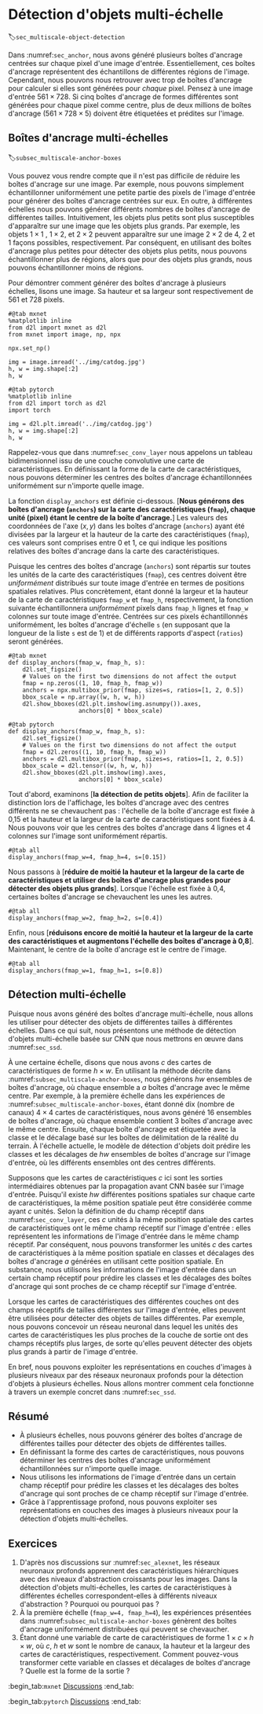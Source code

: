 # Détection d'objets multi-échelle
:label:`sec_multiscale-object-detection` 

 
Dans :numref:`sec_anchor`,
nous avons généré plusieurs boîtes d'ancrage centrées sur chaque pixel d'une image d'entrée. 
Essentiellement, ces boîtes d'ancrage 
représentent des échantillons de
différentes régions de l'image.
Cependant, 
nous pouvons nous retrouver avec trop de boîtes d'ancrage pour calculer
si elles sont générées pour *chaque* pixel.
Pensez à une image d'entrée $561 \times 728$.
Si cinq boîtes d'ancrage 
de formes différentes
sont générées pour chaque pixel comme centre,
plus de deux millions de boîtes d'ancrage ($561 \times 728 \times 5$) doivent être étiquetées et prédites sur l'image.

## Boîtes d'ancrage multi-échelles
:label:`subsec_multiscale-anchor-boxes` 

Vous pouvez vous rendre compte que
il n'est pas difficile de réduire les boîtes d'ancrage sur une image.
Par exemple, nous pouvons simplement 
échantillonner uniformément une petite partie des pixels
de l'image d'entrée
pour générer des boîtes d'ancrage centrées sur eux.
En outre, 
à différentes échelles
nous pouvons générer différents nombres de boîtes d'ancrage
de différentes tailles.
Intuitivement,
les objets plus petits sont plus susceptibles
d'apparaître sur une image que les objets plus grands.
Par exemple, les objets
$1 \times 1$ , $1 \times 2$, et $2 \times 2$ 
peuvent apparaître sur une image $2 \times 2$
de 4, 2 et 1 façons possibles, respectivement.
Par conséquent, en utilisant des boîtes d'ancrage plus petites pour détecter des objets plus petits, nous pouvons échantillonner plus de régions,
alors que pour des objets plus grands, nous pouvons échantillonner moins de régions.

Pour démontrer comment générer des boîtes d'ancrage
à plusieurs échelles, lisons une image.
Sa hauteur et sa largeur sont respectivement de 561 et 728 pixels.

```{.python .input}
#@tab mxnet
%matplotlib inline
from d2l import mxnet as d2l
from mxnet import image, np, npx

npx.set_np()

img = image.imread('../img/catdog.jpg')
h, w = img.shape[:2]
h, w
```

```{.python .input}
#@tab pytorch
%matplotlib inline
from d2l import torch as d2l
import torch

img = d2l.plt.imread('../img/catdog.jpg')
h, w = img.shape[:2]
h, w
```

Rappelez-vous que dans :numref:`sec_conv_layer` 
nous appelons un tableau bidimensionnel issu de 
une couche convolutive une carte de caractéristiques.
En définissant la forme de la carte de caractéristiques,
nous pouvons déterminer les centres des boîtes d'ancrage échantillonnées uniformément sur n'importe quelle image.


La fonction `display_anchors` est définie ci-dessous.
[**Nous générons des boîtes d'ancrage (`anchors`) sur la carte des caractéristiques (`fmap`), chaque unité (pixel) étant le centre de la boîte d'ancrage.**]
Les valeurs des coordonnées de l'axe $(x, y)$
dans les boîtes d'ancrage (`anchors`) ayant été divisées par la largeur et la hauteur de la carte des caractéristiques (`fmap`),
ces valeurs sont comprises entre 0 et 1,
ce qui indique les positions relatives des boîtes d'ancrage
dans la carte des caractéristiques.

Puisque les centres des boîtes d'ancrage (`anchors`)
sont répartis sur toutes les unités de la carte des caractéristiques (`fmap`),
ces centres doivent être *uniformément* distribués
sur toute image d'entrée
en termes de positions spatiales relatives.
Plus concrètement,
étant donné la largeur et la hauteur de la carte de caractéristiques `fmap_w` et `fmap_h`, respectivement,
la fonction suivante échantillonnera *uniformément*
pixels dans `fmap_h` lignes et `fmap_w` colonnes
sur toute image d'entrée.
Centrées sur ces pixels échantillonnés uniformément, les boîtes d'ancrage
d'échelle `s` (en supposant que la longueur de la liste `s` est de 1) et de différents rapports d'aspect (`ratios`)
seront générées.

```{.python .input}
#@tab mxnet
def display_anchors(fmap_w, fmap_h, s):
    d2l.set_figsize()
    # Values on the first two dimensions do not affect the output
    fmap = np.zeros((1, 10, fmap_h, fmap_w))
    anchors = npx.multibox_prior(fmap, sizes=s, ratios=[1, 2, 0.5])
    bbox_scale = np.array((w, h, w, h))
    d2l.show_bboxes(d2l.plt.imshow(img.asnumpy()).axes,
                    anchors[0] * bbox_scale)
```

```{.python .input}
#@tab pytorch
def display_anchors(fmap_w, fmap_h, s):
    d2l.set_figsize()
    # Values on the first two dimensions do not affect the output
    fmap = d2l.zeros((1, 10, fmap_h, fmap_w))
    anchors = d2l.multibox_prior(fmap, sizes=s, ratios=[1, 2, 0.5])
    bbox_scale = d2l.tensor((w, h, w, h))
    d2l.show_bboxes(d2l.plt.imshow(img).axes,
                    anchors[0] * bbox_scale)
```

Tout d'abord, examinons [**la détection de petits objets**].
Afin de faciliter la distinction lors de l'affichage, les boîtes d'ancrage avec des centres différents ne se chevauchent pas :
l'échelle de la boîte d'ancrage est fixée à 0,15
et la hauteur et la largeur de la carte de caractéristiques sont fixées à 4. Nous pouvons voir
que les centres des boîtes d'ancrage dans 4 lignes et 4 colonnes sur l'image sont uniformément répartis.


```{.python .input}
#@tab all
display_anchors(fmap_w=4, fmap_h=4, s=[0.15])
```

Nous passons à [**réduire de moitié la hauteur et la largeur de la carte de caractéristiques et utiliser des boîtes d'ancrage plus grandes pour détecter des objets plus grands**]. Lorsque l'échelle est fixée à 0,4,
certaines boîtes d'ancrage se chevauchent les unes les autres.

```{.python .input}
#@tab all
display_anchors(fmap_w=2, fmap_h=2, s=[0.4])
```

Enfin, nous [**réduisons encore de moitié la hauteur et la largeur de la carte des caractéristiques et augmentons l'échelle des boîtes d'ancrage à 0,8**]. Maintenant, le centre de la boîte d'ancrage est le centre de l'image.

```{.python .input}
#@tab all
display_anchors(fmap_w=1, fmap_h=1, s=[0.8])
```

## Détection multi-échelle


Puisque nous avons généré des boîtes d'ancrage multi-échelle,
nous allons les utiliser pour détecter des objets de différentes tailles
à différentes échelles.
Dans ce qui suit,
 nous présentons une méthode de détection d'objets multi-échelle
basée sur CNN que nous mettrons en œuvre
dans :numref:`sec_ssd`.

À une certaine échelle,
disons que nous avons $c$ des cartes de caractéristiques de forme $h \times w$.
En utilisant la méthode décrite dans :numref:`subsec_multiscale-anchor-boxes`,
nous générons $hw$ ensembles de boîtes d'ancrage,
où chaque ensemble a $a$ boîtes d'ancrage avec le même centre.
Par exemple, 
à la première échelle dans les expériences de :numref:`subsec_multiscale-anchor-boxes`,
étant donné dix (nombre de canaux) $4 \times 4$ cartes de caractéristiques,
nous avons généré 16 ensembles de boîtes d'ancrage,
où chaque ensemble contient 3 boîtes d'ancrage avec le même centre.
Ensuite, chaque boîte d'ancrage est étiquetée avec
la classe et le décalage basé sur les boîtes de délimitation de la réalité du terrain. À l'échelle actuelle, le modèle de détection d'objets doit prédire les classes et les décalages de $hw$ ensembles de boîtes d'ancrage sur l'image d'entrée, où les différents ensembles ont des centres différents.


Supposons que les cartes de caractéristiques $c$ ici
sont les sorties intermédiaires obtenues
par la propagation avant CNN basée sur l'image d'entrée. Puisqu'il existe $hw$ différentes positions spatiales sur chaque carte de caractéristiques,
la même position spatiale peut être 
considérée comme ayant $c$ unités.
Selon la définition de
du champ réceptif dans :numref:`sec_conv_layer`,
ces $c$ unités à la même position spatiale
des cartes de caractéristiques
ont le même champ réceptif sur l'image d'entrée :
elles représentent les informations de l'image d'entrée
dans le même champ réceptif.
Par conséquent, nous pouvons transformer les unités $c$
des cartes de caractéristiques à la même position spatiale
en classes et décalages
des boîtes d'ancrage $a$
générées en utilisant cette position spatiale.
En substance,
nous utilisons les informations de l'image d'entrée dans un certain champ réceptif
pour prédire les classes et les décalages des boîtes d'ancrage
qui sont
proches de ce champ réceptif
sur l'image d'entrée.


Lorsque les cartes de caractéristiques des différentes couches
ont des champs réceptifs de tailles différentes sur l'image d'entrée, elles peuvent être utilisées pour détecter des objets de tailles différentes.
Par exemple, nous pouvons concevoir un réseau neuronal dans lequel les unités
des cartes de caractéristiques les plus proches de la couche de sortie
ont des champs réceptifs plus larges,
de sorte qu'elles peuvent détecter des objets plus grands à partir de l'image d'entrée.

En bref, nous pouvons exploiter
les représentations en couches d'images à plusieurs niveaux
par des réseaux neuronaux profonds
pour la détection d'objets à plusieurs échelles.
Nous allons montrer comment cela fonctionne à travers un exemple concret
dans :numref:`sec_ssd`.




## Résumé

* À plusieurs échelles, nous pouvons générer des boîtes d'ancrage de différentes tailles pour détecter des objets de différentes tailles.
* En définissant la forme des cartes de caractéristiques, nous pouvons déterminer les centres des boîtes d'ancrage uniformément échantillonnées sur n'importe quelle image.
* Nous utilisons les informations de l'image d'entrée dans un certain champ réceptif pour prédire les classes et les décalages des boîtes d'ancrage qui sont proches de ce champ réceptif sur l'image d'entrée.
* Grâce à l'apprentissage profond, nous pouvons exploiter ses représentations en couches des images à plusieurs niveaux pour la détection d'objets multi-échelles.


## Exercices

1. D'après nos discussions sur :numref:`sec_alexnet`, les réseaux neuronaux profonds apprennent des caractéristiques hiérarchiques avec des niveaux d'abstraction croissants pour les images. Dans la détection d'objets multi-échelles, les cartes de caractéristiques à différentes échelles correspondent-elles à différents niveaux d'abstraction ? Pourquoi ou pourquoi pas ?
1. À la première échelle (`fmap_w=4, fmap_h=4`), les expériences présentées dans :numref:`subsec_multiscale-anchor-boxes` génèrent des boîtes d'ancrage uniformément distribuées qui peuvent se chevaucher.
1. Étant donné une variable de carte de caractéristiques de forme $1 \times c \times h \times w$, où $c$, $h$ et $w$ sont le nombre de canaux, la hauteur et la largeur des cartes de caractéristiques, respectivement. Comment pouvez-vous transformer cette variable en classes et décalages de boîtes d'ancrage ? Quelle est la forme de la sortie ?


:begin_tab:`mxnet`
[Discussions](https://discuss.d2l.ai/t/371)
:end_tab:

:begin_tab:`pytorch`
[Discussions](https://discuss.d2l.ai/t/1607)
:end_tab:
